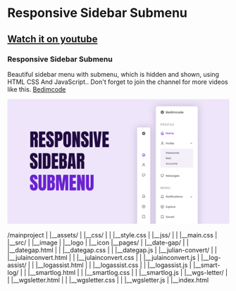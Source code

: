 # Responsive Sidebar Submenu
## [Watch it on youtube](https://youtu.be/PUmmi4O3_5I)
### Responsive Sidebar Submenu
Beautiful sidebar menu with submenu, which is hidden and shown, using HTML CSS And JavaScript..
Don't forget to join the channel for more videos like this. [Bedimcode](https://www.youtube.com/c/Bedimcode)

![Responsive Sidebar Submenu](/preview.png)







/mainproject
|
|__assets/
|   |__css/
|   |   |__style.css
|   |__jss/
|   |   |__main.css
|   |__src/
|      |__image
|      |__logo
|      |__icon
|__pages/
|   |__date-gap/
|   |   |__dategap.html
|   |   |__dategap.css
|   |   |__dategap.js
|   |__julian-convert/
|   |   |__julainconvert.html
|   |   |__julainconvert.css
|   |   |__julainconvert.js
|   |__log-assist/
|   |   |__logassist.html
|   |   |__logassist.css
|   |   |__logassist.js
|   |__smart-log/
|   |   |__smartlog.html
|   |   |__smartlog.css
|   |   |__smartlog.js
|   |__wgs-letter/
|   |   |__wgsletter.html
|   |   |__wgsletter.css
|   |   |__wgsletter.js
|
|__index.html
